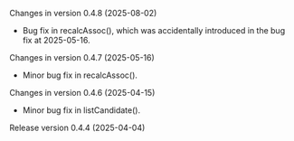 Changes in version 0.4.8 (2025-08-02)
+ Bug fix in recalcAssoc(), which was accidentally introduced in the bug fix at 2025-05-16.

Changes in version 0.4.7 (2025-05-16)
+ Minor bug fix in recalcAssoc().

Changes in version 0.4.6 (2025-04-15)
+ Minor bug fix in listCandidate().

Release version 0.4.4 (2025-04-04)

